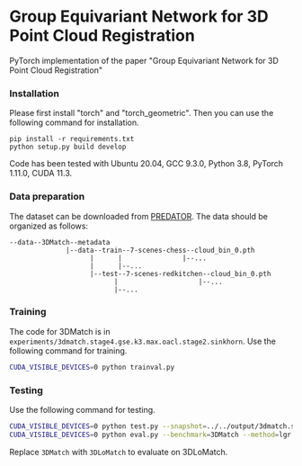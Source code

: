 # Group Equivariant Network for 3D Point Cloud Registration

PyTorch implementation of the paper "Group Equivariant Network for 3D Point Cloud Registration"

### Installation

Please first install "torch" and "torch_geometric". Then you can use the following command for installation.

```
pip install -r requirements.txt
python setup.py build develop
```


Code has been tested with Ubuntu 20.04, GCC 9.3.0, Python 3.8, PyTorch 1.11.0, CUDA 11.3.

### Data preparation

The dataset can be downloaded from [PREDATOR](https://github.com/prs-eth/OverlapPredator). The data should be organized as follows:

```text
--data--3DMatch--metadata
              |--data--train--7-scenes-chess--cloud_bin_0.pth
                    |      |               |--...
                    |      |--...
                    |--test--7-scenes-redkitchen--cloud_bin_0.pth
                          |                    |--...
                          |--...
```

### Training

The code for 3DMatch is in `experiments/3dmatch.stage4.gse.k3.max.oacl.stage2.sinkhorn`. Use the following command for training.

```bash
CUDA_VISIBLE_DEVICES=0 python trainval.py
```

### Testing

Use the following command for testing.

```bash
CUDA_VISIBLE_DEVICES=0 python test.py --snapshot=../../output/3dmatch.stage4.gse.k3.max.oacl.stage2.sinkhorn/snapshots/snapshot.pth.tar --benchmark=3DMatch
CUDA_VISIBLE_DEVICES=0 python eval.py --benchmark=3DMatch --method=lgr
```

Replace `3DMatch` with `3DLoMatch` to evaluate on 3DLoMatch.